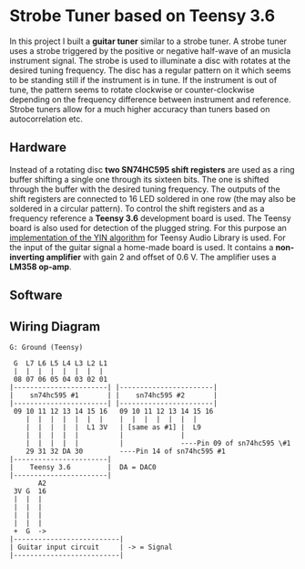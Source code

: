 # Strobe Tuner based on Teensy 3.6

In this project I built a **guitar tuner** similar to a strobe tuner. A strobe tuner uses a strobe triggered by the positive or negative half-wave of an musicla instrument signal. The strobe is used to illuminate a disc with rotates at the desired tuning frequency. The disc has a regular pattern on it which seems to be standing still if the instrument is in tune. If the instrument is out of tune, the pattern seems to rotate clockwise or counter-clockwise depending on the frequency difference between instrument and reference. Strobe tuners allow for a much higher accuracy than tuners based on autocorrelation etc.

## Hardware
Instead of a rotating disc **two SN74HC595 shift registers** are used as a ring buffer shifting a single one through its sixteen bits. The one is shifted through the buffer with the desired tuning frequency. The outputs of the shift registers are connected to 16 LED soldered in one row (the may also be soldered in a circular pattern).
To control the shift registers and as a frequency reference a **Teensy 3.6** development board is used. The Teensy board is also used for detection of the plugged string. For this purpose an [implementation of the YIN algorithm](https://github.com/duff2013/AudioTuner) for Teensy Audio Library is used.
For the input of the guitar signal a home-made board is used. It contains a **non-inverting amplifier** with gain 2 and offset of 0.6 V. The amplifier uses a **LM358 op-amp**.

## Software

## Wiring Diagram

```10:SRCLR, 11:SRCLK, 12:RCLK, 13:OE, 14:SER, L1, .., LE: LEDS  
G: Ground (Teensy)  

 G  L7 L6 L5 L4 L3 L2 L1  
 |  |  |  |  |  |  |  |  
 08 07 06 05 04 03 02 01  
|-----------------------| |-----------------------|  
|    sn74hc595 #1       | |    sn74hc595 #2       |  
|-----------------------| |-----------------------|  
 09 10 11 12 13 14 15 16   09 10 11 12 13 14 15 16  
    |  |  |  |  |  |  |    |  |  |  |  |  |  |  
    |  |  |  |  |  L1 3V   | [same as #1] |  L9  
    |  |  |  |  |          |              |  
    |  |  |  |  |          |              ----Pin 09 of sn74hc595 \#1  
    29 31 32 DA 30         ----Pin 14 of sn74hc595 #1  
|-----------------------|  
|    Teensy 3.6         |  DA = DAC0  
|-----------------------|  
       A2  
 3V G  16  
 |  |  |  
 |  |  |  
 |  |  |  
 |  |  |  
 +  G  ->  
|--------------------------|  
| Guitar input circuit     | -> = Signal  
|--------------------------|  
```
